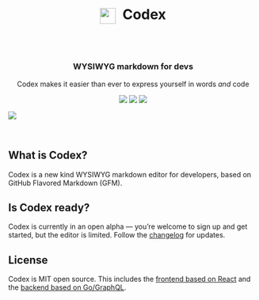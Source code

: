 <div align="center">
	<h1>
		<img src="https://opencodex.dev/icon-github@1x.png" width="32px" align="center">&nbsp;&nbsp;Codex
		<br>
		<br>
	</h1>
  <h3>
		<br>
		WYSIWYG markdown for devs
	</h3>
	<p>
		Codex makes it easier than ever to express yourself in words <em>and</em> code
	</p>
	<p>
	  <img src="https://img.shields.io/badge/Chrome-black.svg?logo=google-chrome&style=flat-square">
	  <img src="https://img.shields.io/badge/Firefox-black.svg?logo=mozilla-firefox&style=flat-square">
  	<img src="https://img.shields.io/badge/Safari-black.svg?logo=safari&style=flat-square">
	</p>
</div>

[![](https://opencodex.dev/social@2x.png)](https://opencodex.dev)

<br>

## What is Codex?

Codex is a new kind WYSIWYG markdown editor for developers, based on GitHub Flavored Markdown (GFM).

## Is Codex ready?

Codex is currently in an open alpha — you’re welcome to sign up and get started, but the editor is limited. Follow the [changelog](https://changelog.opencodex.dev) for updates.

## License

Codex is MIT open source. This includes the [frontend based on React](https://github.com/codex-src/codex-app) and the [backend based on Go/GraphQL](https://github.com/codex-src/codex-server2).
